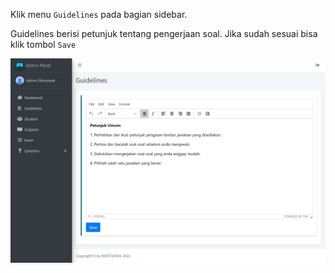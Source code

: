 Klik menu `Guidelines` pada bagian sidebar.

Guidelines berisi petunjuk tentang pengerjaan soal. Jika sudah sesuai bisa klik tombol `Save`

![Guidelines](_images/admin/guidelines.png "Guidelines")
